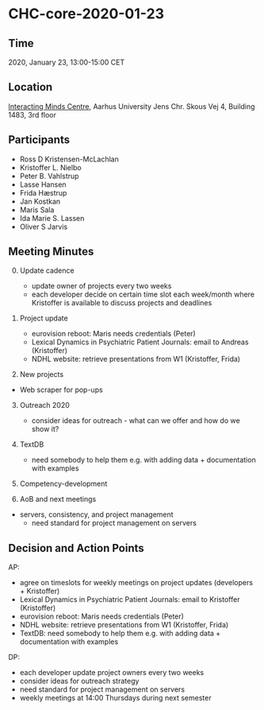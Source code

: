 # CHC-core-2020-01-23 #

## Time ##
2020, January 23, 13:00-15:00 CET

## Location ##
[Interacting Minds Centre](http://www.au.dk/om/organisation/find-au/bygningskort/?b=1483), Aarhus University
Jens Chr. Skous Vej 4, Building 1483, 3rd floor

## Participants ##
- Ross D Kristensen-McLachlan
- Kristoffer L. Nielbo
- Peter B. Vahlstrup
- Lasse Hansen
- Frida Hæstrup
- Jan Kostkan
- Maris Sala
- Ida Marie S. Lassen
- Oliver S Jarvis

## Meeting Minutes ##
0. Update cadence
    - update owner of projects every two weeks
    - each developer decide on certain time slot each week/month where Kristoffer is available to discuss projects and deadlines
    
1. Project update
    - eurovision reboot: Maris needs credentials (Peter)
    - Lexical Dynamics in Psychiatric Patient Journals: email to Andreas (Kristoffer)
    - NDHL website: retrieve presentations from W1 (Kristoffer, Frida)
    
2. New projects
  - Web scraper for pop-ups

3. Outreach 2020
    - consider ideas for outreach - what can we offer and how do we show it?
    
4. TextDB
    - need somebody to help them e.g. with adding data + documentation with examples
    
4. Competency-development

5. AoB and next meetings
  - servers, consistency, and project management
    - need standard for project management on servers

## Decision and Action Points ##

AP:
- agree on timeslots for weekly meetings on project updates (developers + Kristoffer)
- Lexical Dynamics in Psychiatric Patient Journals: email to Kristoffer (Kristoffer)
- eurovision reboot: Maris needs credentials (Peter)
- NDHL website: retrieve presentations from W1 (Kristoffer, Frida)
- TextDB: need somebody to help them e.g. with adding data + documentation with examples

DP:
- each developer update project owners every two weeks
- consider ideas for outreach strategy
- need standard for project management on servers
- weekly meetings at 14:00 Thursdays during next semester


